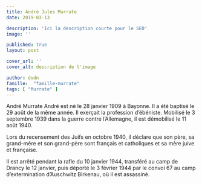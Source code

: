 ```yaml
---
title: André Jules Murrate
date: 2019-03-13

description: 'Ici la description courte pour le SEO'
image: ''

published: true
layout: post

cover_url: ''
cover_alt: description de l'image

author: dvdn
famille:  "famille-murrate"
tags: [ "Murrate" ]
---
```


André Murrate André est né le 28 janvier 1909 à Bayonne. Il a été baptisé le 29 août de la même année. Il exerçait la profession d’ébéniste.
Mobilisé le 3 septembre 1939 dans la guerre contre l’Allemagne,  il est démobilisé le 11 août 1940.

Lors du recensement des Juifs en octobre 1940, il déclare que son père, sa grand-mère et son grand-père sont français et catholiques et sa mère juive et française.

Il est arrêté pendant la rafle du 10 janvier 1944, transféré au camp de Drancy le 12 janvier, puis déporté le 3 février 1944 par le convoi 67 au camp d’extermination d’Auschwitz Birkenau, où il est assassiné.
